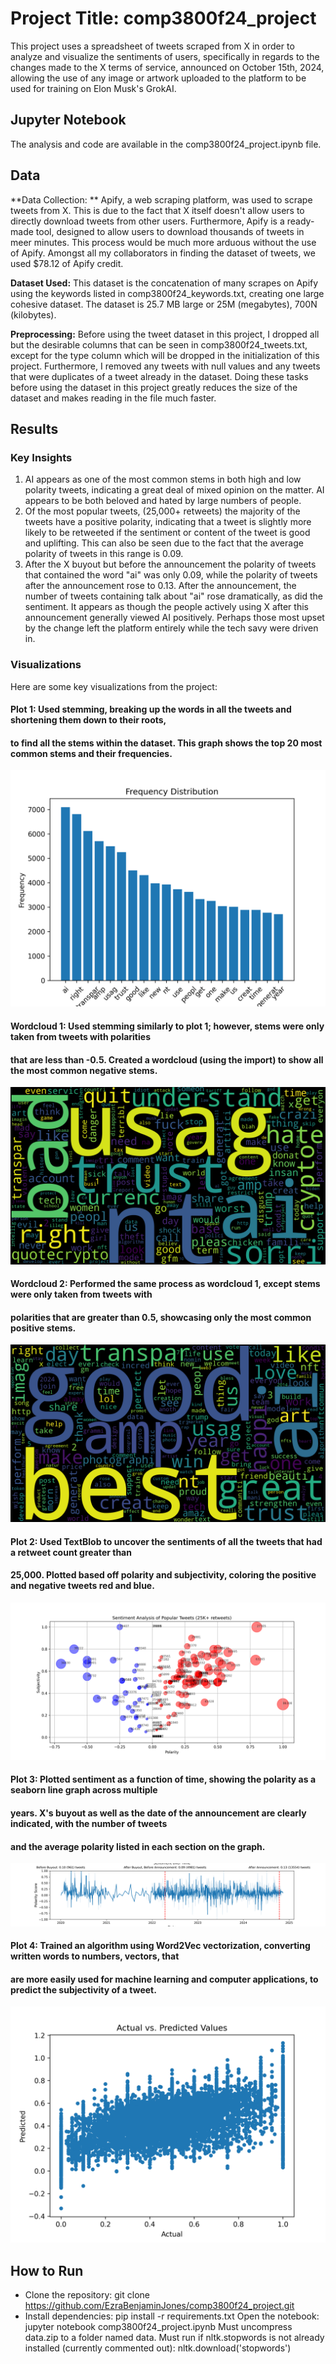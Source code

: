 # Project Title: comp3800f24_project
This project uses a spreadsheet of tweets scraped from X in order to analyze and visualize
the sentiments of users, specifically in regards to the changes made to the X
terms of service, announced on October 15th, 2024, allowing the use of any image or artwork uploaded
to the platform to be used for training on Elon Musk's GrokAI.

## Jupyter Notebook
The analysis and code are available in the comp3800f24_project.ipynb file.

## Data
**Data Collection: ** 
Apify, a web scraping platform, was used to scrape tweets from X. This is due to the fact
that X itself doesn't allow users to directly download tweets from other users. Furthermore,
Apify is a ready-made tool, designed to allow users to download thousands of tweets in meer
minutes. This process would be much more arduous without the use of Apify. Amongst all
my collaborators in finding the dataset of tweets, we used $78.12 of Apify credit.

**Dataset Used:** 
This dataset is the concatenation of many scrapes on Apify using the keywords
listed in comp3800f24_keywords.txt, creating one large cohesive dataset.
The dataset is 25.7 MB large or 25M (megabytes), 700N (kilobytes).

**Preprocessing:**
Before using the tweet dataset in this project, I dropped all but the desirable columns
that can be seen in comp3800f24_tweets.txt, except for the type column which will be dropped 
in the initialization of this project. Furthermore, I removed any tweets with null values
and any tweets that were duplicates of a tweet already in the dataset. Doing these 
tasks before using the dataset in this project greatly reduces the size of the dataset
and makes reading in the file much faster.
 
## Results

### Key Insights
1. AI appears as one of the most common stems in both high and low polarity tweets, indicating a great deal of mixed 
opinion on the matter. AI appears to be both beloved and hated by large numbers of people.
2. Of the most popular tweets, (25,000+ retweets) the majority of the tweets have a positive polarity, indicating that a 
tweet is slightly more likely to be retweeted if the sentiment or content of the tweet is good and uplifting. This can also be 
seen due to the fact that the average polarity of tweets in this range is 0.09.
3. After the X buyout but before the announcement the polarity of tweets that contained the word "ai" was only 0.09, while
the polarity of tweets after the announcement rose to 0.13. After the announcement, the number of tweets containing talk about "ai" rose 
dramatically, as did the sentiment. It appears as though the people actively using X after this announcement generally viewed AI positively. 
Perhaps those most upset by the change left the platform entirely while the tech savy were driven in.

### Visualizations
Here are some key visualizations from the project:

#### Plot 1: Used stemming, breaking up the words in all the tweets and shortening them down to their roots,
#### to find all the stems within the dataset. This graph shows the top 20 most common stems and their frequencies.
![Stem Frequency Plot](images/plot1.png)

#### Wordcloud 1: Used stemming similarly to plot 1; however, stems were only taken from tweets with polarities
#### that are less than -0.5. Created a wordcloud (using the import) to show all the most common negative stems.
![Wordcloud 1 (Negative)](images/wordcloud1.png)

#### Wordcloud 2: Performed the same process as wordcloud 1, except stems were only taken from tweets with
#### polarities that are greater than 0.5, showcasing only the most common positive stems.
![Wordcloud 2 (Positive)](images/wordcloud2.png)

#### Plot 2: Used TextBlob to uncover the sentiments of all the tweets that had a retweet count greater than
#### 25,000. Plotted based off polarity and subjectivity, coloring the positive and negative tweets red and blue.
![Popular Tweet Sentiment Analysis](images/plot2.png)

#### Plot 3: Plotted sentiment as a function of time, showing the polarity as a seaborn line graph across multiple
#### years. X's buyout as well as the date of the announcement are clearly indicated, with the number of tweets
#### and the average polarity listed in each section on the graph.
![Sentiment Time Function Analysis](images/plot3.png)

#### Plot 4: Trained an algorithm using Word2Vec vectorization, converting written words to numbers, vectors, that
#### are more easily used for machine learning and computer applications, to predict the subjectivity of a tweet.
![Expected Vs. Actual Model Training](images/plot4.png)

## How to Run
- Clone the repository: git clone https://github.com/EzraBenjaminJones/comp3800f24_project.git
- Install dependencies: pip install -r requirements.txt
Open the notebook: jupyter notebook comp3800f24_project.ipynb
Must uncompress data.zip to a folder named data.
Must run if nltk.stopwords is not already installed (currently commented out):
nltk.download('stopwords')